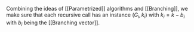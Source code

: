 Combining the ideas of [[Parametrized]] algorithms and [[Branching]], we make sure that each recursive call has an instance $(G_{i}, k_{i})$ with $k_{i} = k-b_{i}$ with $b_{i}$ being the [[Branching vector]].
